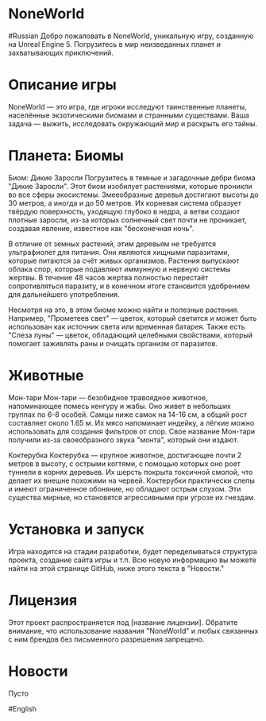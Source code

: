 # NoneWorld
#Russian
Добро пожаловать в NoneWorld, уникальную игру, созданную на Unreal Engine 5. Погрузитесь в мир неизведанных планет и захватывающих приключений.

# Описание игры
NoneWorld — это игра, где игроки исследуют таинственные планеты, населённые экзотическими биомами и странными существами. Ваша задача — выжить, исследовать окружающий мир и раскрыть его тайны.

# Планета: Биомы
Биом: Дикие Заросли
Погрузитесь в темные и загадочные дебри биома "Дикие Заросли". Этот биом изобилует растениями, которые проникли во все сферы экосистемы. Змееобразные деревья достигают высоты до 30 метров, а иногда и до 50 метров. Их корневая система образует твёрдую поверхность, уходящую глубоко в недра, а ветви создают плотные заросли, из-за которых солнечный свет почти не проникает, создавая явление, известное как "бесконечная ночь".

В отличие от земных растений, этим деревьям не требуется ультрафиолет для питания. Они являются хищными паразитами, которые питаются за счёт живых организмов. Растения выпускают облака спор, которые подавляют иммунную и нервную системы жертвы. В течение 48 часов жертва полностью перестаёт сопротивляться паразиту, и в конечном итоге становится удобрением для дальнейшего употребления.

Несмотря на это, в этом биоме можно найти и полезные растения. Например, "Прометеев свет" — цветок, который светится и может быть использован как источник света или временная батарея. Также есть "Слеза луны" — цветок, обладающий целебными свойствами, который помогает заживлять раны и очищать организм от паразитов.

# Животные
Мон-тари
Мон-тари — безобидное травоядное животное, напоминающее помесь кенгуру и жабы. Оно живет в небольших группах по 6-8 особей. Самцы ниже самок на 14-16 см, а общий рост составляет около 1.65 м. Их мясо напоминает индейку, а лёгкие можно использовать для создания фильтров от спор. Свое название Мон-тари получили из-за своеобразного звука "монта", который они издают.

Коктерубка
Коктерубка — крупное животное, достигающее почти 2 метров в высоту, с острыми когтями, с помощью которых оно роет туннели в корнях деревьев. Их шерсть покрыта токсичной смолой, что делает их внешне похожими на червей. Коктерубки практически слепы и имеют ограниченное обоняние, но обладают острым слухом. Эти существа мирные, но становятся агрессивными при угрозе их гнездам.

# Установка и запуск
Игра находится на стадии разработки, будет переделываться структура проекта, создание сайта игры и т.п.
Всю новую информацию вы можете найти на этой странице GitHub, ниже этого текста в "Новости."

# Лицензия
Этот проект распространяется под [название лицензии]. Обратите внимание, что использование названия "NoneWorld" и любых связанных с ним брендов без письменного разрешения запрещено.

# Новости
Пусто

#English
